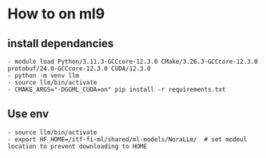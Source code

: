 # How to on ml9

## install dependancies
```
- module load Python/3.11.3-GCCcore-12.3.0 CMake/3.26.3-GCCcore-12.3.0 protobuf/24.0-GCCcore-12.3.0 CUDA/12.3.0
- python -m venv llm
- source llm/bin/activate
- CMAKE_ARGS="-DGGML_CUDA=on" pip install -r requirements.txt
```

## Use env
```
- source llm/bin/activate
- export HF_HOME=/itf-fi-ml/shared/ml-models/NoraLLm/  # set modeul location to prevent downloading to HOME
```
